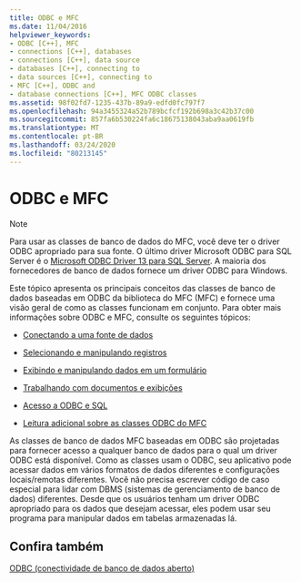 ```yaml
---
title: ODBC e MFC
ms.date: 11/04/2016
helpviewer_keywords:
- ODBC [C++], MFC
- connections [C++], databases
- connections [C++], data source
- databases [C++], connecting to
- data sources [C++], connecting to
- MFC [C++], ODBC and
- database connections [C++], MFC ODBC classes
ms.assetid: 98f02fd7-1235-437b-89a9-edfd0fc797f7
ms.openlocfilehash: 94a3455324a52b789bcfcf192b698a3c42b37c00
ms.sourcegitcommit: 857fa6b530224fa6c18675138043aba9aa0619fb
ms.translationtype: MT
ms.contentlocale: pt-BR
ms.lasthandoff: 03/24/2020
ms.locfileid: "80213145"
---
```

# <a name="odbc-and-mfc"></a>ODBC e MFC

> [!NOTE]
>  Para usar as classes de banco de dados do MFC, você deve ter o driver ODBC apropriado para sua fonte. O último driver Microsoft ODBC para SQL Server é o [Microsoft ODBC Driver 13 para SQL Server](https://www.microsoft.com/download/details.aspx?id=50420). A maioria dos fornecedores de banco de dados fornece um driver ODBC para Windows.

Este tópico apresenta os principais conceitos das classes de banco de dados baseadas em ODBC da biblioteca do MFC (MFC) e fornece uma visão geral de como as classes funcionam em conjunto. Para obter mais informações sobre ODBC e MFC, consulte os seguintes tópicos:

- [Conectando a uma fonte de dados](connecting-to-a-data-source.md)

- [Selecionando e manipulando registros](selecting-and-manipulating-records.md)

- [Exibindo e manipulando dados em um formulário](displaying-and-manipulating-data-in-a-form.md)

- [Trabalhando com documentos e exibições](working-with-documents-and-views.md)

- [Acesso a ODBC e SQL](access-to-odbc-and-sql.md)

- [Leitura adicional sobre as classes ODBC do MFC](further-reading-about-the-mfc-odbc-classes.md)

As classes de banco de dados MFC baseadas em ODBC são projetadas para fornecer acesso a qualquer banco de dados para o qual um driver ODBC está disponível. Como as classes usam o ODBC, seu aplicativo pode acessar dados em vários formatos de dados diferentes e configurações locais/remotas diferentes. Você não precisa escrever código de caso especial para lidar com DBMS (sistemas de gerenciamento de banco de dados) diferentes. Desde que os usuários tenham um driver ODBC apropriado para os dados que desejam acessar, eles podem usar seu programa para manipular dados em tabelas armazenadas lá.

## <a name="see-also"></a>Confira também

[ODBC (conectividade de banco de dados aberto)](open-database-connectivity-odbc.md)
